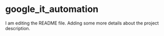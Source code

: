 # google_it_automation

I am editing the README file. Adding some more details about the project description.
